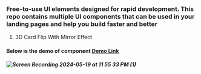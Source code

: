 ### Free-to-use UI elements designed for rapid development. This repo contains multiple UI components that can be used in your landing pages and help you build faster and better 

1. 3D Card Flip With Mirror Effect &#x20;

#### Below is the demo of component  [Demo Link](https://threed-card-flip-with-mirror-effect.vercel.app/)
##### ![Screen Recording 2024-05-19 at 11 55 33 PM (1)](https://github.com/kumarajay0412/UI-Components/assets/66991625/c736287d-06c3-4432-a463-76d06c3e5ff0)
